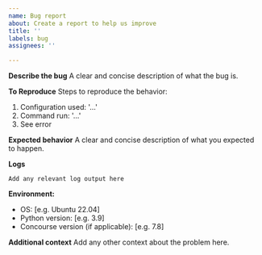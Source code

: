 ```yaml
---
name: Bug report
about: Create a report to help us improve
title: ''
labels: bug
assignees: ''

---
```


**Describe the bug**
A clear and concise description of what the bug is.

**To Reproduce**
Steps to reproduce the behavior:
1. Configuration used: '...'
2. Command run: '...'
3. See error

**Expected behavior**
A clear and concise description of what you expected to happen.

**Logs**
```
Add any relevant log output here
```

**Environment:**
 - OS: [e.g. Ubuntu 22.04]
 - Python version: [e.g. 3.9]
 - Concourse version (if applicable): [e.g. 7.8]

**Additional context**
Add any other context about the problem here.